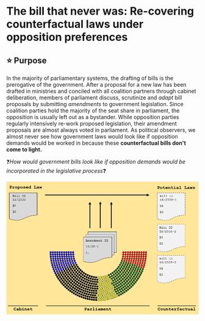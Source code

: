 # The bill that never was: Re-covering counterfactual laws under opposition preferences
## :star: Purpose 
In the majority of parliamentary systems, the drafting of bills is the prerogative of the government. After a proposal for a new law has been drafted in ministries and
conciled with all coalition partners through cabinet deliberation, members of parliament discuss, scrutinize and *adapt* bill proposals by submitting *amendments* to 
government legislation. Since coalition parties hold the majority of the seat share in parliament, the opposition is usually left out as a bystander. While opposition 
parties regularly intensively re-work proposed legislation, their amendment proposals are almost always voted in parliament. As political observers, we almost never see 
how government laws would look like if opposition demands would be worked in because these **counterfactual bills don't come to light.** 

:question:*How would government bills look like if opposition demands would be incorporated in the legislative process*:question:

<p float="left">
  <img src="flowchart.png" width="700" />
</p>
